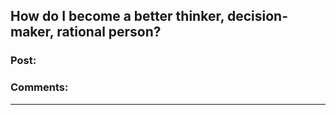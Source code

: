 ## How do I become a better thinker, decision-maker, rational person?

### Post:



### Comments:

---

